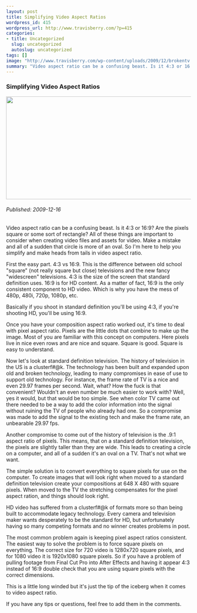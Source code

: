 ```yaml
--- 
layout: post
title: Simplifying Video Aspect Ratios
wordpress_id: 415
wordpress_url: http://www.travisberry.com/?p=415
categories: 
- title: Uncategorized
  slug: uncategorized
  autoslug: uncategorized
tags: []
image: "http://www.travisberry.com/wp-content/uploads/2009/12/brokentv.jpg"
summary: "Video aspect ratio can be a confusing beast. Is it 4:3 or 16:9? Are the pixels square or some sort of rectangle? All of these things are important to consider when creating video files and assets for video."
---
```

<article class="post clearfix">
  <h3>Simplifying Video Aspect Ratios</h3>
  <a href="http://www.flickr.com/photos/janramroth/1298370325/" class="postImageLink"><img src="http://www.travisberry.com/wp-content/uploads/2009/12/brokentv.jpg" alt="" class="thumbnail alignleft" width=640 height=280 /></a>
  <h6>Published: 2009-12-16</h6>

Video aspect ratio can be a confusing beast. Is it 4:3 or 16:9? Are the pixels square or some sort of rectangle? All of these things are important to consider when creating video files and assets for video. Make a mistake and all of a sudden that circle is more of an oval. So I'm here to help you simplify and make heads from tails in video aspect ratio.

First the easy part. 4:3 vs 16:9. This is the difference between old school "square" (not really square but close) televisions and the new fancy "widescreen" televisions. 4:3 is the size of the screen that standard definition uses. 16:9 is for HD content. As a matter of fact, 16:9 is the only consistent component to HD video. Which is why you have the mess of 480p, 480i, 720p, 1080p, etc.

Basically if you shoot in standard definition you'll be using 4:3, if you're shooting HD, you'll be using 16:9.

Once you have your composition aspect ratio worked out, it's time to deal with pixel aspect ratio. Pixels are the little dots that combine to make up the image. Most of you are familiar with this concept on computers. Here pixels live in nice even rows and are nice and square. Square is good. Square is easy to understand.

Now let's look at standard definition television. The history of television in the US is a clusterf#@k. The technology has been built and expanded upon old and broken technology, leading to many compromises in ease of use to support old technology. For instance, the frame rate of TV is a nice and even 29.97 frames per second. Wait, what? How the fuck is that convenient? Wouldn't an even number be much easier to work with? Well, yes it would, but that would be too simple. See when color TV came out there needed to be a way to add the color information into the signal without ruining the TV of people who already had one. So a compromise was made to add the signal to the existing tech and make the frame rate, an unbearable 29.97 fps.

Another compromise to come out of the history of television is the .9:1 aspect ratio of pixels. This means, that on a standard definition television, the pixels are slightly taller than they are wide. This leads to creating a circle on a computer, and all of a sudden it's an oval on a TV. That's not what we want.

The simple solution is to convert everything to square pixels for use on the computer. To create images that will look right when moved to a standard definition television create your compositions at 648 X 480 with square pixels. When moved to the TV the stretching compensates for the pixel aspect ration, and things should look right.

HD video has suffered from a clusterf#@k of formats more so than being built to accommodate legacy technology. Every camera and television maker wants desperately to be the standard for HD, but unfortunately having so many competing formats and no winner creates problems in post.

The most common problem again is keeping pixel aspect ratios consistent. The easiest way to solve the problem is to force square pixels on everything. The correct size for 720 video is 1280x720 square pixels, and for 1080 video it is 1920x1080 square pixels. So if you have a problem of pulling footage from Final Cut Pro into After Effects and having it appear 4:3 instead of 16:9 double check that you are using square pixels with the correct dimensions. 

This is a little long winded but it's just the tip of the iceberg when it comes to video aspect ratio. 

If you have any tips or questions, feel free to add them in the comments.
</article>